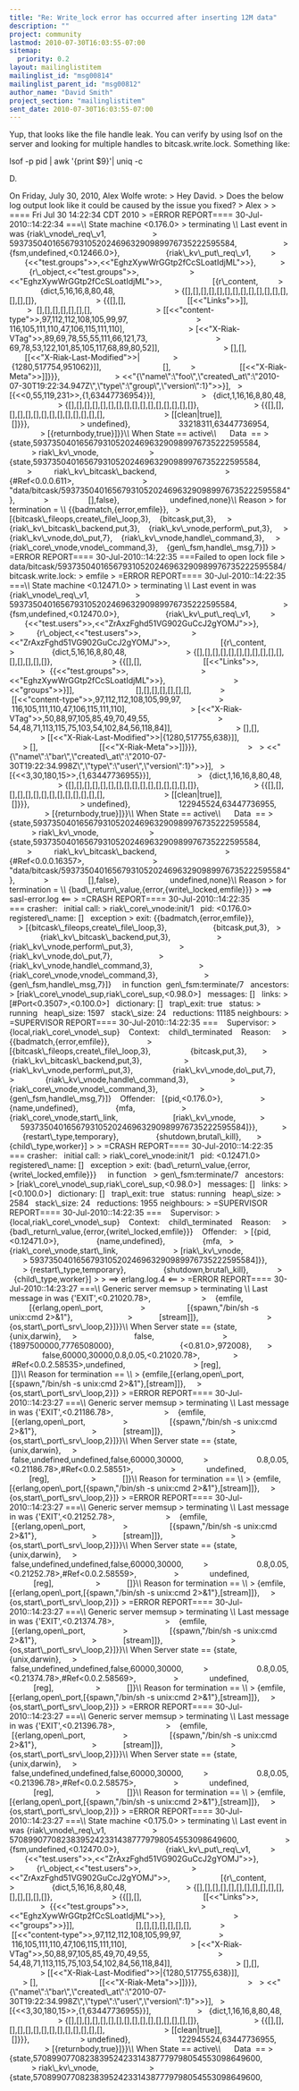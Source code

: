 ```yaml
---
title: "Re: Write_lock error has occurred after inserting 12M data"
description: ""
project: community
lastmod: 2010-07-30T16:03:55-07:00
sitemap:
  priority: 0.2
layout: mailinglistitem
mailinglist_id: "msg00814"
mailinglist_parent_id: "msg00812"
author_name: "David Smith"
project_section: "mailinglistitem"
sent_date: 2010-07-30T16:03:55-07:00
---
```



Yup, that looks like the file handle leak. You can verify by using
lsof on the server and looking for multiple handles to
bitcask.write.lock. Something like:

lsof -p pid | awk '{print $9}'| uniq -c

D.

On Friday, July 30, 2010, Alex Wolfe  wrote:
&gt; Hey David.
&gt; Does the below log output look like it could be caused by the issue you fixed?
&gt; Alex
&gt;
&gt; ==== Fri Jul 30 14:22:34 CDT 2010
&gt; =ERROR REPORT==== 30-Jul-2010::14:22:34 ===\\*\\* State machine &lt;0.176.0&gt; 
&gt; terminating \\*\\* Last event in was {riak\\_vnode\\_req\\_v1,                     
&gt; 593735040165679310520246963290989976735222595584,                     
&gt; {fsm,undefined,&lt;0.12466.0&gt;},                     {riak\\_kv\\_put\\_req\\_v1,         
&gt;              {&lt;&lt;"test.groups"&gt;&gt;,&lt;&lt;"EghzXywWrGGtp2fCcSLoatIdjML"&gt;&gt;},           
&gt;            {r\\_object,&lt;&lt;"test.groups"&gt;&gt;,                       
&gt; &lt;&lt;"EghzXywWrGGtp2fCcSLoatIdjML"&gt;&gt;,                       [{r\\_content,         
&gt;                 {dict,5,16,16,8,80,48,                          
&gt; {[],[],[],[],[],[],[],[],[],[],[],[],[],[],[],[]},                          
&gt; {{[],[],                            [[&lt;&lt;"Links"&gt;&gt;]],                          
&gt;  [],[],[],[],[],[],[],                            
&gt; [[&lt;&lt;"content-type"&gt;&gt;,97,112,112,108,105,99,97,                              
&gt; 116,105,111,110,47,106,115,111,110],                             
&gt; [&lt;&lt;"X-Riak-VTag"&gt;&gt;,89,69,78,55,55,111,66,121,73,                              
&gt; 69,78,53,122,101,85,105,117,68,89,80,52]],                            
&gt; [],[],                            [[&lt;&lt;"X-Riak-Last-Modified"&gt;&gt;|               
&gt;                {1280,517754,951062}]],                            [],         
&gt;                    [[&lt;&lt;"X-Riak-Meta"&gt;&gt;]]}}},                         
&gt; &lt;&lt;"{\\"name\\":\\"foo\\",\\"created\\_at\\":\\"2010-07-30T19:22:34.947Z\\",\\"type\\":\\"group\\",\\"version\\":1}"&gt;&gt;}],  
&gt;                     [{&lt;&lt;0,55,119,231&gt;&gt;,{1,63447736954}}],                    
&gt;   {dict,1,16,16,8,80,48,                        
&gt; {[],[],[],[],[],[],[],[],[],[],[],[],[],[],[],[]},                        
&gt; {{[],[],[],[],[],[],[],[],[],[],[],[],[],[],                          
&gt; [[clean|true]],                          []}}},                       
&gt; undefined},                      33218311,63447736954,                      
&gt; [{returnbody,true}]}}\\*\\* When State == active\\*\\*      Data  == 
&gt; {state,593735040165679310520246963290989976735222595584,                      
&gt; riak\\_kv\\_vnode,                       
&gt; {state,593735040165679310520246963290989976735222595584,                      
&gt;          riak\\_kv\\_bitcask\\_backend,                              
&gt; {#Ref&lt;0.0.0.611&gt;,                               
&gt; "data/bitcask/593735040165679310520246963290989976735222595584"},             
&gt;                  [],false},                       undefined,none}\\*\\* Reason 
&gt; for termination = \\*\\* {{badmatch,{error,emfile}},   
&gt; [{bitcask\\_fileops,create\\_file\\_loop,3},    {bitcask,put,3},    
&gt; {riak\\_kv\\_bitcask\\_backend,put,3},    {riak\\_kv\\_vnode,perform\\_put,3},    
&gt; {riak\\_kv\\_vnode,do\\_put,7},    {riak\\_kv\\_vnode,handle\\_command,3},    
&gt; {riak\\_core\\_vnode,vnode\\_command,3},    {gen\\_fsm,handle\\_msg,7}]}
&gt; =ERROR REPORT==== 30-Jul-2010::14:22:35 ===Failed to open lock file 
&gt; data/bitcask/593735040165679310520246963290989976735222595584/bitcask.write.lock:
&gt; emfile
&gt; =ERROR REPORT==== 30-Jul-2010::14:22:35 ===\\*\\* State machine &lt;0.12471.0&gt; 
&gt; terminating \\*\\* Last event in was {riak\\_vnode\\_req\\_v1,                     
&gt; 593735040165679310520246963290989976735222595584,                     
&gt; {fsm,undefined,&lt;0.12470.0&gt;},                     {riak\\_kv\\_put\\_req\\_v1,         
&gt;              {&lt;&lt;"test.users"&gt;&gt;,&lt;&lt;"ZrAxzFghd51VG902GuCcJ2gYOMJ"&gt;&gt;},            
&gt;          {r\\_object,&lt;&lt;"test.users"&gt;&gt;,                       
&gt; &lt;&lt;"ZrAxzFghd51VG902GuCcJ2gYOMJ"&gt;&gt;,                       [{r\\_content,         
&gt;                 {dict,5,16,16,8,80,48,                          
&gt; {[],[],[],[],[],[],[],[],[],[],[],[],[],[],[],[]},                          
&gt; {{[],[],                            [[&lt;&lt;"Links"&gt;&gt;,                            
&gt;  {{&lt;&lt;"test.groups"&gt;&gt;,                                
&gt; &lt;&lt;"EghzXywWrGGtp2fCcSLoatIdjML"&gt;&gt;},                               
&gt; &lt;&lt;"groups"&gt;&gt;}]],                            [],[],[],[],[],[],[],             
&gt;                [[&lt;&lt;"content-type"&gt;&gt;,97,112,112,108,105,99,97,                 
&gt;              116,105,111,110,47,106,115,111,110],                             
&gt; [&lt;&lt;"X-Riak-VTag"&gt;&gt;,50,88,97,105,85,49,70,49,55,                              
&gt; 54,48,71,113,115,75,103,54,102,84,56,118,84]],                            
&gt; [],[],                            
&gt; [[&lt;&lt;"X-Riak-Last-Modified"&gt;&gt;|{1280,517755,638}]],                            
&gt; [],                            [[&lt;&lt;"X-Riak-Meta"&gt;&gt;]]}}},                      
&gt;   
&gt; &lt;&lt;"{\\"name\\":\\"bar\\",\\"created\\_at\\":\\"2010-07-30T19:22:34.998Z\\",\\"type\\":\\"user\\",\\"version\\":1}"&gt;&gt;}],  
&gt;                     [{&lt;&lt;3,30,180,15&gt;&gt;,{1,63447736955}}],                     
&gt;   {dict,1,16,16,8,80,48,                        
&gt; {[],[],[],[],[],[],[],[],[],[],[],[],[],[],[],[]},                        
&gt; {{[],[],[],[],[],[],[],[],[],[],[],[],[],[],                          
&gt; [[clean|true]],                          []}}},                       
&gt; undefined},                      122945524,63447736955,                      
&gt; [{returnbody,true}]}}\\*\\* When State == active\\*\\*      Data  == 
&gt; {state,593735040165679310520246963290989976735222595584,                      
&gt; riak\\_kv\\_vnode,                       
&gt; {state,593735040165679310520246963290989976735222595584,                      
&gt;          riak\\_kv\\_bitcask\\_backend,                              
&gt; {#Ref&lt;0.0.0.16357&gt;,                               
&gt; "data/bitcask/593735040165679310520246963290989976735222595584"},             
&gt;                  [],false},                       undefined,none}\\*\\* Reason 
&gt; for termination = \\*\\* {bad\\_return\\_value,{error,{write\\_locked,emfile}}}
&gt; ==&gt; sasl-error.log &lt;==
&gt; =CRASH REPORT==== 30-Jul-2010::14:22:35 === crasher:   initial call: 
&gt; riak\\_core\\_vnode:init/1   pid: &lt;0.176.0&gt;   registered\\_name: []   exception 
&gt; exit: {{badmatch,{error,emfile}},                    
&gt; [{bitcask\\_fileops,create\\_file\\_loop,3},                     {bitcask,put,3},   
&gt;                   {riak\\_kv\\_bitcask\\_backend,put,3},                     
&gt; {riak\\_kv\\_vnode,perform\\_put,3},                     
&gt; {riak\\_kv\\_vnode,do\\_put,7},                     
&gt; {riak\\_kv\\_vnode,handle\\_command,3},                     
&gt; {riak\\_core\\_vnode,vnode\\_command,3},                     
&gt; {gen\\_fsm,handle\\_msg,7}]}     in function  gen\\_fsm:terminate/7   ancestors: 
&gt; [riak\\_core\\_vnode\\_sup,riak\\_core\\_sup,&lt;0.98.0&gt;]   messages: []   links: 
&gt; [#Port&lt;0.3507&gt;,&lt;0.100.0&gt;]   dictionary: []   trap\\_exit: true   status: 
&gt; running   heap\\_size: 1597   stack\\_size: 24   reductions: 11185 neighbours:
&gt; =SUPERVISOR REPORT==== 30-Jul-2010::14:22:35 ===    Supervisor: 
&gt; {local,riak\\_core\\_vnode\\_sup}    Context:    child\\_terminated    Reason:     
&gt; {{badmatch,{error,emfile}},                 
&gt; [{bitcask\\_fileops,create\\_file\\_loop,3},                  {bitcask,put,3},      
&gt;            {riak\\_kv\\_bitcask\\_backend,put,3},                  
&gt; {riak\\_kv\\_vnode,perform\\_put,3},                  {riak\\_kv\\_vnode,do\\_put,7},     
&gt;              {riak\\_kv\\_vnode,handle\\_command,3},                  
&gt; {riak\\_core\\_vnode,vnode\\_command,3},                  
&gt; {gen\\_fsm,handle\\_msg,7}]}    Offender:   [{pid,&lt;0.176.0&gt;},                 
&gt; {name,undefined},                 {mfa,                     
&gt; {riak\\_core\\_vnode,start\\_link,                         [riak\\_kv\\_vnode,          
&gt;                593735040165679310520246963290989976735222595584]}},          
&gt;       {restart\\_type,temporary},                 {shutdown,brutal\\_kill},      
&gt;           {child\\_type,worker}]
&gt;
&gt; =CRASH REPORT==== 30-Jul-2010::14:22:35 === crasher:   initial call: 
&gt; riak\\_core\\_vnode:init/1   pid: &lt;0.12471.0&gt;   registered\\_name: []   exception 
&gt; exit: {bad\\_return\\_value,{error,{write\\_locked,emfile}}}     in function  
&gt; gen\\_fsm:terminate/7   ancestors: 
&gt; [riak\\_core\\_vnode\\_sup,riak\\_core\\_sup,&lt;0.98.0&gt;]   messages: []   links: 
&gt; [&lt;0.100.0&gt;]   dictionary: []   trap\\_exit: true   status: running   heap\\_size: 
&gt; 2584   stack\\_size: 24   reductions: 1955 neighbours:
&gt; =SUPERVISOR REPORT==== 30-Jul-2010::14:22:35 ===    Supervisor: 
&gt; {local,riak\\_core\\_vnode\\_sup}    Context:    child\\_terminated    Reason:     
&gt; {bad\\_return\\_value,{error,{write\\_locked,emfile}}}    Offender:   
&gt; [{pid,&lt;0.12471.0&gt;},                 {name,undefined},                 {mfa,   
&gt;                   {riak\\_core\\_vnode,start\\_link,                         
&gt; [riak\\_kv\\_vnode,                          
&gt; 593735040165679310520246963290989976735222595584]}},                 
&gt; {restart\\_type,temporary},                 {shutdown,brutal\\_kill},             
&gt;     {child\\_type,worker}]
&gt;
&gt; ==&gt; erlang.log.4 &lt;==
&gt; =ERROR REPORT==== 30-Jul-2010::14:23:27 ===\\*\\* Generic server memsup 
&gt; terminating \\*\\* Last message in was {'EXIT',&lt;0.21020.78&gt;,                      
&gt;    {emfile,                              [{erlang,open\\_port,                 
&gt;                   [{spawn,"/bin/sh -s unix:cmd 2&gt;&1"},                        
&gt;            [stream]]},                               
&gt; {os,start\\_port\\_srv\\_loop,2}]}}\\*\\* When Server state == {state,{unix,darwin},    
&gt;                          false,                              
&gt; {1897500000,7776508000},                              {&lt;0.81.0&gt;,972008},      
&gt;                        false,60000,30000,0.8,0.05,&lt;0.21020.78&gt;,              
&gt;                #Ref&lt;0.0.2.58535&gt;,undefined,                              
&gt; [reg],                              []}\\*\\* Reason for termination == \\*\\* 
&gt; {emfile,[{erlang,open\\_port,[{spawn,"/bin/sh -s unix:cmd 2&gt;&1"},[stream]]},    
&gt;       {os,start\\_port\\_srv\\_loop,2}]}
&gt; =ERROR REPORT==== 30-Jul-2010::14:23:27 ===\\*\\* Generic server memsup 
&gt; terminating \\*\\* Last message in was {'EXIT',&lt;0.21186.78&gt;,                      
&gt;    {emfile,                              [{erlang,open\\_port,                 
&gt;                   [{spawn,"/bin/sh -s unix:cmd 2&gt;&1"},                        
&gt;            [stream]]},                               
&gt; {os,start\\_port\\_srv\\_loop,2}]}}\\*\\* When Server state == {state,{unix,darwin},    
&gt;                          false,undefined,undefined,false,60000,30000,        
&gt;                      0.8,0.05,&lt;0.21186.78&gt;,#Ref&lt;0.0.2.58551&gt;,                
&gt;              undefined,                              [reg],                  
&gt;            []}\\*\\* Reason for termination == \\*\\* 
&gt; {emfile,[{erlang,open\\_port,[{spawn,"/bin/sh -s unix:cmd 2&gt;&1"},[stream]]},    
&gt;       {os,start\\_port\\_srv\\_loop,2}]}
&gt; =ERROR REPORT==== 30-Jul-2010::14:23:27 ===\\*\\* Generic server memsup 
&gt; terminating \\*\\* Last message in was {'EXIT',&lt;0.21252.78&gt;,                      
&gt;    {emfile,                              [{erlang,open\\_port,                 
&gt;                   [{spawn,"/bin/sh -s unix:cmd 2&gt;&1"},                        
&gt;            [stream]]},                               
&gt; {os,start\\_port\\_srv\\_loop,2}]}}\\*\\* When Server state == {state,{unix,darwin},    
&gt;                          false,undefined,undefined,false,60000,30000,        
&gt;                      0.8,0.05,&lt;0.21252.78&gt;,#Ref&lt;0.0.2.58559&gt;,                
&gt;              undefined,                              [reg],                  
&gt;            []}\\*\\* Reason for termination == \\*\\* 
&gt; {emfile,[{erlang,open\\_port,[{spawn,"/bin/sh -s unix:cmd 2&gt;&1"},[stream]]},    
&gt;       {os,start\\_port\\_srv\\_loop,2}]}
&gt; =ERROR REPORT==== 30-Jul-2010::14:23:27 ===\\*\\* Generic server memsup 
&gt; terminating \\*\\* Last message in was {'EXIT',&lt;0.21374.78&gt;,                      
&gt;    {emfile,                              [{erlang,open\\_port,                 
&gt;                   [{spawn,"/bin/sh -s unix:cmd 2&gt;&1"},                        
&gt;            [stream]]},                               
&gt; {os,start\\_port\\_srv\\_loop,2}]}}\\*\\* When Server state == {state,{unix,darwin},    
&gt;                          false,undefined,undefined,false,60000,30000,        
&gt;                      0.8,0.05,&lt;0.21374.78&gt;,#Ref&lt;0.0.2.58569&gt;,                
&gt;              undefined,                              [reg],                  
&gt;            []}\\*\\* Reason for termination == \\*\\* 
&gt; {emfile,[{erlang,open\\_port,[{spawn,"/bin/sh -s unix:cmd 2&gt;&1"},[stream]]},    
&gt;       {os,start\\_port\\_srv\\_loop,2}]}
&gt; =ERROR REPORT==== 30-Jul-2010::14:23:27 ===\\*\\* Generic server memsup 
&gt; terminating \\*\\* Last message in was {'EXIT',&lt;0.21396.78&gt;,                      
&gt;    {emfile,                              [{erlang,open\\_port,                 
&gt;                   [{spawn,"/bin/sh -s unix:cmd 2&gt;&1"},                        
&gt;            [stream]]},                               
&gt; {os,start\\_port\\_srv\\_loop,2}]}}\\*\\* When Server state == {state,{unix,darwin},    
&gt;                          false,undefined,undefined,false,60000,30000,        
&gt;                      0.8,0.05,&lt;0.21396.78&gt;,#Ref&lt;0.0.2.58575&gt;,                
&gt;              undefined,                              [reg],                  
&gt;            []}\\*\\* Reason for termination == \\*\\* 
&gt; {emfile,[{erlang,open\\_port,[{spawn,"/bin/sh -s unix:cmd 2&gt;&1"},[stream]]},    
&gt;       {os,start\\_port\\_srv\\_loop,2}]}
&gt; =ERROR REPORT==== 30-Jul-2010::14:23:27 ===\\*\\* State machine &lt;0.175.0&gt; 
&gt; terminating \\*\\* Last event in was {riak\\_vnode\\_req\\_v1,                     
&gt; 570899077082383952423314387779798054553098649600,                     
&gt; {fsm,undefined,&lt;0.12470.0&gt;},                     {riak\\_kv\\_put\\_req\\_v1,         
&gt;              {&lt;&lt;"test.users"&gt;&gt;,&lt;&lt;"ZrAxzFghd51VG902GuCcJ2gYOMJ"&gt;&gt;},            
&gt;          {r\\_object,&lt;&lt;"test.users"&gt;&gt;,                       
&gt; &lt;&lt;"ZrAxzFghd51VG902GuCcJ2gYOMJ"&gt;&gt;,                       [{r\\_content,         
&gt;                 {dict,5,16,16,8,80,48,                          
&gt; {[],[],[],[],[],[],[],[],[],[],[],[],[],[],[],[]},                          
&gt; {{[],[],                            [[&lt;&lt;"Links"&gt;&gt;,                            
&gt;  {{&lt;&lt;"test.groups"&gt;&gt;,                                
&gt; &lt;&lt;"EghzXywWrGGtp2fCcSLoatIdjML"&gt;&gt;},                               
&gt; &lt;&lt;"groups"&gt;&gt;}]],                            [],[],[],[],[],[],[],             
&gt;                [[&lt;&lt;"content-type"&gt;&gt;,97,112,112,108,105,99,97,                 
&gt;              116,105,111,110,47,106,115,111,110],                             
&gt; [&lt;&lt;"X-Riak-VTag"&gt;&gt;,50,88,97,105,85,49,70,49,55,                              
&gt; 54,48,71,113,115,75,103,54,102,84,56,118,84]],                            
&gt; [],[],                            
&gt; [[&lt;&lt;"X-Riak-Last-Modified"&gt;&gt;|{1280,517755,638}]],                            
&gt; [],                            [[&lt;&lt;"X-Riak-Meta"&gt;&gt;]]}}},                      
&gt;   
&gt; &lt;&lt;"{\\"name\\":\\"bar\\",\\"created\\_at\\":\\"2010-07-30T19:22:34.998Z\\",\\"type\\":\\"user\\",\\"version\\":1}"&gt;&gt;}],  
&gt;                     [{&lt;&lt;3,30,180,15&gt;&gt;,{1,63447736955}}],                     
&gt;   {dict,1,16,16,8,80,48,                        
&gt; {[],[],[],[],[],[],[],[],[],[],[],[],[],[],[],[]},                        
&gt; {{[],[],[],[],[],[],[],[],[],[],[],[],[],[],                          
&gt; [[clean|true]],                          []}}},                       
&gt; undefined},                      122945524,63447736955,                      
&gt; [{returnbody,true}]}}\\*\\* When State == active\\*\\*      Data  == 
&gt; {state,570899077082383952423314387779798054553098649600,                      
&gt; riak\\_kv\\_vnode,                       
&gt; {state,570899077082383952423314387779798054553098649600,
